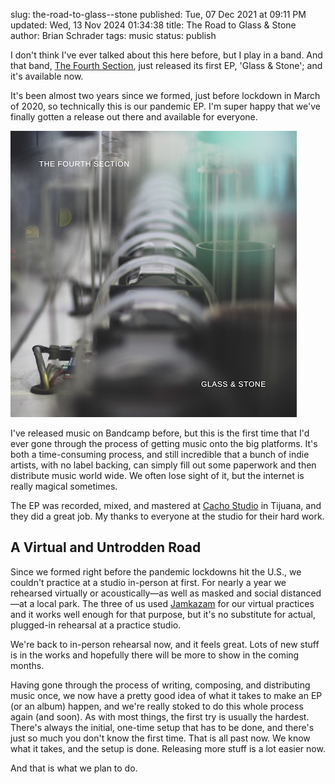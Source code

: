slug: the-road-to-glass--stone
published: Tue, 07 Dec 2021 at 09:11 PM
updated: Wed, 13 Nov 2024 01:34:38 
title: The Road to Glass & Stone
author: Brian Schrader
tags: music
status: publish

I don't think I've ever talked about this here before, but I play in a band. And that band, [The Fourth Section][1], just released its first EP, 'Glass & Stone'; and it's available now.

It's been almost two years since we formed, just before lockdown in March of 2020, so technically this is our pandemic EP. I'm super happy that we've finally gotten a release out there and available for everyone.

[<img
    src="/images/blog/glass_and_stone.png"
    alt="Glass & Stone"
    class="image-center"
/>](https://thefourthsection.com)

I've released music on Bandcamp before, but this is the first time that I'd ever gone through the process of getting music onto the big platforms. It's both a time-consuming process, and still incredible that a bunch of indie artists, with no label backing, can simply fill out some paperwork and then distribute music world wide. We often lose sight of it, but the internet is really magical sometimes.

The EP was recorded, mixed, and mastered at [Cacho Studio][2] in Tijuana, and they did a great job. My thanks to everyone at the studio for their hard work.


## A Virtual and Untrodden Road

Since we formed right before the pandemic lockdowns hit the U.S., we couldn't practice at a studio in-person at first. For nearly a year we rehearsed virtually or acoustically&mdash;as well as masked and social distanced&mdash;at a local park. The three of us used [Jamkazam][3] for our virtual practices and it works well enough for that purpose, but it's no substitute for actual, plugged-in rehearsal at a practice studio.

We're back to in-person rehearsal now, and it feels great. Lots of new stuff is in the works and hopefully there will be more to show in the coming months.

Having gone through the process of writing, composing, and distributing music once, we now have a pretty good idea of what it takes to make an EP (or an album) happen, and we're really stoked to do this whole process again (and soon). As with most things, the first try is usually the hardest. There's always the initial, one-time setup that has to be done, and there's just so much you don't know the first time. That is all past now. We know what it takes, and the setup is done. Releasing more stuff is a lot easier now.

And that is what we plan to do.


[1]: https://thefourthsection.com
[2]: https://www.cachoestudio.com
[3]: https://jamkazam.com
